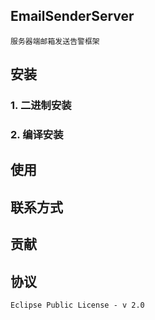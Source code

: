 ## EmailSenderServer
 `服务器端邮箱发送告警框架`


## 安装

### 1. 二进制安装


### 2. 编译安装


## 使用


## 联系方式


## 贡献


## 协议

`Eclipse Public License - v 2.0`



